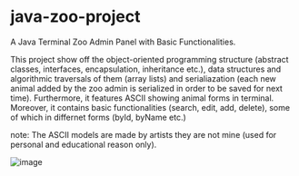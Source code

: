 # java-zoo-project
A Java Terminal Zoo Admin Panel with Basic Functionalities.

This project show off the object-oriented programming structure (abstract classes, interfaces, encapsulation, inheritance etc.), data structures and algorithmic traversals of them (array lists) and serialiazation (each new animal added by the zoo admin is serialized in order to be saved for next time). Furthermore, it features ASCII showing animal forms in terminal. Moreover, it contains basic functionalities (search, edit, add, delete), some of which in differnet forms (byId, byName etc.)


note: The ASCII models are made by artists they are not mine (used for personal and educational reason only).

![image](https://user-images.githubusercontent.com/98465741/230942076-40c810aa-caf7-4183-bf68-50f02db2d86c.png)

